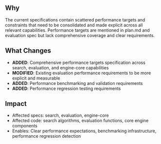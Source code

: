 ## Why
The current specifications contain scattered performance targets and constraints that need to be consolidated and made explicit across all relevant capabilities. Performance targets are mentioned in plan.md and evaluation spec but lack comprehensive coverage and clear requirements.

## What Changes
- **ADDED**: Comprehensive performance targets specification across search, evaluation, and engine-core capabilities
- **MODIFIED**: Existing evaluation performance requirements to be more explicit and measurable
- **ADDED**: Performance benchmarking and validation requirements
- **ADDED**: Performance regression testing requirements

## Impact
- Affected specs: search, evaluation, engine-core
- Affected code: search algorithms, evaluation functions, core engine components
- Enables: Clear performance expectations, benchmarking infrastructure, performance regression detection
